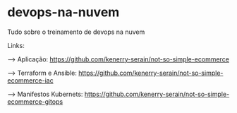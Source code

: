 # devops-na-nuvem
Tudo sobre o treinamento de devops na nuvem


Links: 

--> Aplicação: https://github.com/kenerry-serain/not-so-simple-ecommerce 

--> Terraform e Ansible: https://github.com/kenerry-serain/not-so-simple-ecommerce-iac

--> Manifestos Kubernets: https://github.com/kenerry-serain/not-so-simple-ecommerce-gitops
